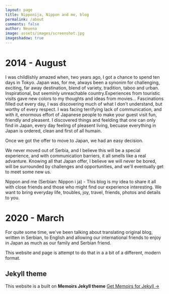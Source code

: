 ```yaml
---
layout: page
title: Nipponija, Nippon and me, blog 
permalink: /about
comments: false
author: Nevena
image: assets/images/screenshot.jpg
imageshadow: true
---
```


# 2014 - August

I was childlishly amazed when, two years ago, I got a chance to spend ten days in Tokyo. Japan was, for me, always been a synonim for challenging, exciting, far away destination, blend of variety, tradition, taboo and urban. Inspirational, but seeminly unreachable country.Experiences from touristic visits gave new colors to my thoughts and ideas from movies... Fascinations filled out every day, I was discovering much of what I don't understand, but worthy of every respect. I was facing terrifying lack of communication, and with it, enormous effort of Japanese people to make your guest visit fun, friendly and pleasent. I discovered things and feelding that one can only find in Japan, every day feeling of pleasent living, becuase everything in Japan is ordered, clean and first of all humain. 

Once we got the offer to move to Japan, we had an easy decision. 

We never moved out of Serbia, and I believe this will be a special experience, and with communication barriers, it all smells like a real advanture. Knowing all that Japan offer, I believe we will never be bored, will be surrounded by challenges and opportunities, and we'll eventually get to meet some new us. 

Nippon and me (Serbian: Nippon i ja) - This blog is my idea to share it all with close friends and those who might find our experience interesting. We want to bring everyday life, troubles, joy, travel, friends, photos and details to you. 

# 2020 - March

For quite some time, we've been talking about translating original blog, written in Serbian, to English and allowing our international friends to enjoy in Japan as much as our family and Serbian friend. 

This website and page is attempt to do that in a a bit of a different, modern format.

## Jekyll theme

This website is a built on **Memoirs Jekyll theme** <a target="_blank" href="https://bootstrapstarter.com/bootstrap-templates/jekyll-theme-memoirs/" class="btn btn-dark"> Get Memoirs for Jekyll &rarr;</a>

